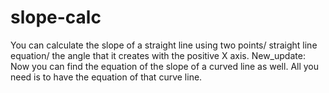 # slope-calc
You can calculate the slope of a straight line using two points/ straight line equation/ the angle that it creates with the positive X axis.
New_update: Now you can find the equation of the slope of a curved line as well. All you need is to have the equation of that curve line.


